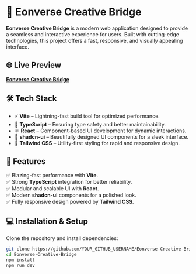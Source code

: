 # 🚀 Eonverse Creative Bridge  

**Eonverse Creative Bridge** is a modern web application designed to provide a seamless and interactive experience for users. Built with cutting-edge technologies, this project offers a fast, responsive, and visually appealing interface.  

## 🌐 Live Preview  
[**Eonverse Creative Bridge**](https://preview--eonverse-creative-bridge.lovable.app/#features)  

## 🛠 Tech Stack  

- ⚡ **Vite** – Lightning-fast build tool for optimized performance.  
- 🔷 **TypeScript** – Ensuring type safety and better maintainability.  
- ⚛ **React** – Component-based UI development for dynamic interactions.  
- 🎨 **shadcn-ui** – Beautifully designed UI components for a sleek interface.  
- 💨 **Tailwind CSS** – Utility-first styling for rapid and responsive design.  

## 📌 Features  

✅ Blazing-fast performance with **Vite**.  
✅ Strong **TypeScript** integration for better reliability.  
✅ Modular and scalable UI with **React**.  
✅ Modern **shadcn-ui** components for a polished look.  
✅ Fully responsive design powered by **Tailwind CSS**.  

## 💻 Installation & Setup  

Clone the repository and install dependencies:  

```sh
git clone https://github.com/YOUR_GITHUB_USERNAME/Eonverse-Creative-Bridge.git
cd Eonverse-Creative-Bridge
npm install
npm run dev
